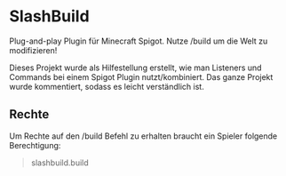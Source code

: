 # SlashBuild
Plug-and-play Plugin für Minecraft Spigot. Nutze /build um die Welt zu modifizieren!

Dieses Projekt wurde als Hilfestellung erstellt, wie man Listeners und Commands bei einem Spigot Plugin nutzt/kombiniert.
Das ganze Projekt wurde kommentiert, sodass es leicht verständlich ist.

## Rechte
Um Rechte auf den /build Befehl zu erhalten braucht ein Spieler folgende Berechtigung:
> slashbuild.build
